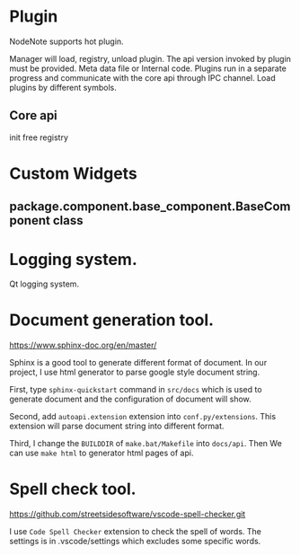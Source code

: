 # Plugin
NodeNote supports hot plugin.

Manager will load, registry, unload plugin.
The api version invoked by plugin must be provided.
Meta data file or Internal code.
Plugins run in a separate progress and communicate with the core api through IPC channel.
Load plugins by different symbols.

## Core api
init
free
registry

# Custom Widgets
## package.component.base_component.BaseComponent class

# Logging system.
Qt logging system.



# Document generation tool.
https://www.sphinx-doc.org/en/master/

Sphinx is a good tool to generate different format of document. In our project, I use html generator to parse google style document string.

First, type `sphinx-quickstart` command in `src/docs` which is used to generate document and the configuration of document will show.

Second, add `autoapi.extension` extension into `conf.py/extensions`. This extension will parse document string into different format.

Third, I change the `BUILDDIR` of `make.bat/Makefile` into `docs/api`. Then We can use `make html` to generator html pages of api.

# Spell check tool.
https://github.com/streetsidesoftware/vscode-spell-checker.git

I use `Code Spell Checker` extension to check the spell of words. The settings is in .vscode/settings which excludes some specific words.